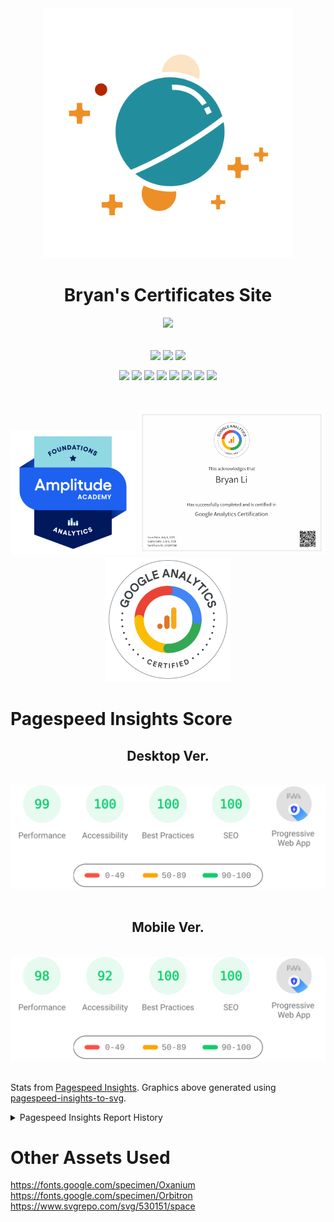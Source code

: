 <div align="center">
    <img src="./public/space-svgrepo-com.svg" width="400px" />
    <h1>Bryan's Certificates Site</h1>
    <img src="https://skillicons.dev/icons?i=html,css,js,vite,react,tailwind,vercel,vscode,svg&theme=dark" />
    <br />
    <br />
    <p>
        <img align="center" src="https://img.shields.io/badge/Build-Passing-54B848?style=flat&logo=checkmarx&logoColor=white" />
        <img align="center" src="https://img.shields.io/badge/Coded/Designed_By-Bryan_Li-003648?style=flat&logo=codementor&logoColor=white" />
        <img align="center" src="https://img.shields.io/badge/Project_Status-Complete-green?style=flat&logo=githubsponsors&logoColor=white" />
    </p>
    <p>
        <img align="center" src="https://img.shields.io/badge/Vite-v4.5.3-646CFF?style=flat&logo=vite&logoColor=white" />
        <img align="center" src="https://img.shields.io/badge/PostCSS-v8.4.35-DD3A0A?style=flat&logo=postcss&logoColor=white" />
        <img align="center" src="https://img.shields.io/badge/React-v18.2.0-blue?style=flat&logo=react&logoColor=white" />
        <img align="center" src="https://img.shields.io/badge/Tailwind_CSS-v3.4.1-06B6D4?style=flat&logo=tailwindcss&logoColor=white" />
        <img align="center" src="https://img.shields.io/badge/Redux-v9.1.0-764ABC?style=flat&logo=redux&logoColor=white" />
        <img align="center" src="https://img.shields.io/badge/Wouter-v3.0.0-black?style=flat" />
        <img align="center" src="https://img.shields.io/badge/ESLint-v8.56.0-4B32C3?style=flat&logo=eslint&logoColor=white" />
        <img align="center" src="https://img.shields.io/badge/Autoprefixer-v10.4.17-DD3735?style=flat&logo=autoprefixer&logoColor=white" />
    </p>
</div>
<br />
<br />

<div align="center">
    <img src="./public/credential-images/amplitude-foundations-analytics.png" width="200px"/>
    <img src="./public/certificate-images/g850dlol_1751783789153.jpg" width="300px" />
    <img src="./public/credential-images/7a4fe3be-f344-4b62-b0e7-482a75d425f9.png" width="200px" />
</div>

# Pagespeed Insights Score
<div align="center">
    <h2>Desktop Ver.</h2>
    <br />
    <img src="./src/assets/readme-only/pagespeed-insights-desktop.svg" />
    <br />
    <br />
    <h2>Mobile Ver.</h2>
    <br />
    <img src="./src/assets/readme-only/pagespeed-insights-mobile.svg" />
</div>
<br />
<p>
Stats from <a href="https://pagespeed.web.dev/">Pagespeed Insights</a>. Graphics above generated using <a href="https://github.com/Correia-jpv/pagespeed-insights-to-svg">pagespeed-insights-to-svg</a>.
</p>
<details>
    <summary>Pagespeed Insights Report History</summary>

| Date | Report Link | Desktop Score | Mobile Score |
| :--------: | :----: | :------: | :------: |
| Feb 29, 2024 10:45:34 PM EST | <a href="https://pagespeed.web.dev/analysis/https-bryan-certificates-site-vercel-app/rpmecky7h8?form_factor=desktop">Link</a> | P-97, A-100, BP-100, S-100 | P-96, A-92, BP-100, S-100 |
| Feb 29, 2024 10:08:23 PM EST | <a href="https://pagespeed.web.dev/analysis/https-bryan-certificates-site-vercel-app/tnsbzr1clu?form_factor=desktop">Link</a> | P-96, A-100, BP-100, S-91 | P-71, A-92, BP-100, S-92 |
| Feb 26, 2024 12:44:11 AM EST | <a href="https://pagespeed.web.dev/analysis/https-bryan-certificates-site-vercel-app/ftd6mcwpv4?form_factor=desktop">Link</a> | P-98, A-87, BP-100, S-80 | P-96, A-87, BP-100, S-83 |

</details>

# Other Assets Used
https://fonts.google.com/specimen/Oxanium
https://fonts.google.com/specimen/Orbitron
https://www.svgrepo.com/svg/530151/space